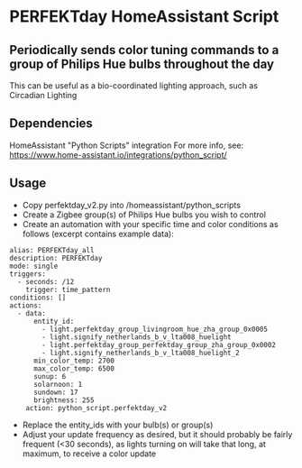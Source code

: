 # PERFEKTday HomeAssistant Script

## Periodically sends color tuning commands to a group of Philips Hue bulbs throughout the day

This can be useful as a bio-coordinated lighting approach, such as Circadian Lighting

## Dependencies

HomeAssistant "Python Scripts" integration
For more info, see: https://www.home-assistant.io/integrations/python_script/

## Usage

- Copy perfektday_v2.py into /homeassistant/python_scripts
- Create a Zigbee group(s) of Philips Hue bulbs you wish to control
- Create an automation with your specific time and color conditions as follows (excerpt contains example data):

```
alias: PERFEKTday_all
description: PERFEKTday
mode: single
triggers:
  - seconds: /12
    trigger: time_pattern
conditions: []
actions:
  - data:
      entity_id:
        - light.perfektday_group_livingroom_hue_zha_group_0x0005
        - light.signify_netherlands_b_v_lta008_huelight
        - light.perfektday_group_perfektday_group_zha_group_0x0002
        - light.signify_netherlands_b_v_lta008_huelight_2
      min_color_temp: 2700
      max_color_temp: 6500
      sunup: 6
      solarnoon: 1
      sundown: 17
      brightness: 255
    action: python_script.perfektday_v2
```

- Replace the entity_ids with your bulb(s) or group(s)
- Adjust your update frequency as desired, but it should probably be fairly frequent (<30 seconds),
  as lights turning on will take that long, at maximum, to receive a color update
